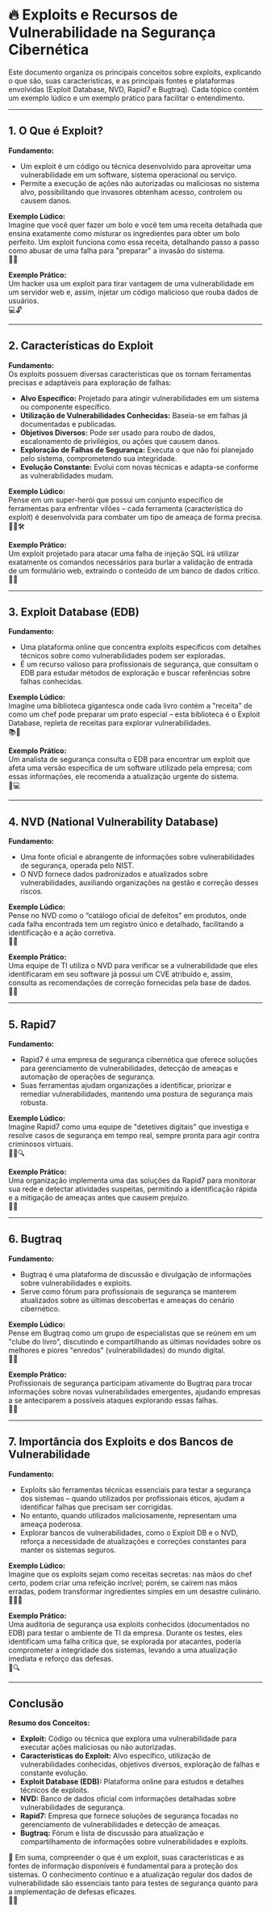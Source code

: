 # 🔥 Exploits e Recursos de Vulnerabilidade na Segurança Cibernética

Este documento organiza os principais conceitos sobre exploits, explicando o que são, suas características, e as principais fontes e plataformas envolvidas (Exploit Database, NVD, Rapid7 e Bugtraq). Cada tópico contém um exemplo lúdico e um exemplo prático para facilitar o entendimento.

---

## 1. O Que é Exploit?

**Fundamento:**  
- Um exploit é um código ou técnica desenvolvido para aproveitar uma vulnerabilidade em um software, sistema operacional ou serviço.  
- Permite a execução de ações não autorizadas ou maliciosas no sistema alvo, possibilitando que invasores obtenham acesso, controlem ou causem danos.

**Exemplo Lúdico:**  
Imagine que você quer fazer um bolo e você tem uma receita detalhada que ensina exatamente como misturar os ingredientes para obter um bolo perfeito. Um exploit funciona como essa receita, detalhando passo a passo como abusar de uma falha para "preparar" a invasão do sistema.  
🎂📜

**Exemplo Prático:**  
Um hacker usa um exploit para tirar vantagem de uma vulnerabilidade em um servidor web e, assim, injetar um código malicioso que rouba dados de usuários.  
💻🔓

---

## 2. Características do Exploit

**Fundamento:**  
Os exploits possuem diversas características que os tornam ferramentas precisas e adaptáveis para exploração de falhas:
- **Alvo Específico:** Projetado para atingir vulnerabilidades em um sistema ou componente específico.
- **Utilização de Vulnerabilidades Conhecidas:** Baseia-se em falhas já documentadas e publicadas.
- **Objetivos Diversos:** Pode ser usado para roubo de dados, escalonamento de privilégios, ou ações que causem danos.
- **Exploração de Falhas de Segurança:** Executa o que não foi planejado pelo sistema, comprometendo sua integridade.
- **Evolução Constante:** Evolui com novas técnicas e adapta-se conforme as vulnerabilidades mudam.

**Exemplo Lúdico:**  
Pense em um super-herói que possui um conjunto específico de ferramentas para enfrentar vilões – cada ferramenta (característica do exploit) é desenvolvida para combater um tipo de ameaça de forma precisa.  
🦸‍♂️🛠️

**Exemplo Prático:**  
Um exploit projetado para atacar uma falha de injeção SQL irá utilizar exatamente os comandos necessários para burlar a validação de entrada de um formulário web, extraindo o conteúdo de um banco de dados crítico.  
📑💥

---

## 3. Exploit Database (EDB)

**Fundamento:**  
- Uma plataforma online que concentra exploits específicos com detalhes técnicos sobre como vulnerabilidades podem ser exploradas.  
- É um recurso valioso para profissionais de segurança, que consultam o EDB para estudar métodos de exploração e buscar referências sobre falhas conhecidas.

**Exemplo Lúdico:**  
Imagine uma biblioteca gigantesca onde cada livro contém a "receita" de como um chef pode preparar um prato especial – esta biblioteca é o Exploit Database, repleta de receitas para explorar vulnerabilidades.  
📚🍰

**Exemplo Prático:**  
Um analista de segurança consulta o EDB para encontrar um exploit que afeta uma versão específica de um software utilizado pela empresa; com essas informações, ele recomenda a atualização urgente do sistema.  
🔎💻

---

## 4. NVD (National Vulnerability Database)

**Fundamento:**  
- Uma fonte oficial e abrangente de informações sobre vulnerabilidades de segurança, operada pelo NIST.  
- O NVD fornece dados padronizados e atualizados sobre vulnerabilidades, auxiliando organizações na gestão e correção desses riscos.

**Exemplo Lúdico:**  
Pense no NVD como o “catálogo oficial de defeitos” em produtos, onde cada falha encontrada tem um registro único e detalhado, facilitando a identificação e a ação corretiva.  
📖✅

**Exemplo Prático:**  
Uma equipe de TI utiliza o NVD para verificar se a vulnerabilidade que eles identificaram em seu software já possui um CVE atribuído e, assim, consulta as recomendações de correção fornecidas pela base de dados.  
💼🔧

---

## 5. Rapid7

**Fundamento:**  
- Rapid7 é uma empresa de segurança cibernética que oferece soluções para gerenciamento de vulnerabilidades, detecção de ameaças e automação de operações de segurança.  
- Suas ferramentas ajudam organizações a identificar, priorizar e remediar vulnerabilidades, mantendo uma postura de segurança mais robusta.

**Exemplo Lúdico:**  
Imagine Rapid7 como uma equipe de "detetives digitais" que investiga e resolve casos de segurança em tempo real, sempre pronta para agir contra criminosos virtuais.  
🕵️‍♀️🔍

**Exemplo Prático:**  
Uma organização implementa uma das soluções da Rapid7 para monitorar sua rede e detectar atividades suspeitas, permitindo a identificação rápida e a mitigação de ameaças antes que causem prejuízo.  
🏢🚨

---

## 6. Bugtraq

**Fundamento:**  
- Bugtraq é uma plataforma de discussão e divulgação de informações sobre vulnerabilidades e exploits.  
- Serve como fórum para profissionais de segurança se manterem atualizados sobre as últimas descobertas e ameaças do cenário cibernético.

**Exemplo Lúdico:**  
Pense em Bugtraq como um grupo de especialistas que se reúnem em um "clube do livro", discutindo e compartilhando as últimas novidades sobre os melhores e piores "enredos" (vulnerabilidades) do mundo digital.  
👥📢

**Exemplo Prático:**  
Profissionais de segurança participam ativamente do Bugtraq para trocar informações sobre novas vulnerabilidades emergentes, ajudando empresas a se anteciparem a possíveis ataques explorando essas falhas.  
💬🔐

---

## 7. Importância dos Exploits e dos Bancos de Vulnerabilidade

**Fundamento:**  
- Exploits são ferramentas técnicas essenciais para testar a segurança dos sistemas – quando utilizados por profissionais éticos, ajudam a identificar falhas que precisam ser corrigidas.  
- No entanto, quando utilizados maliciosamente, representam uma ameaça poderosa.  
- Explorar bancos de vulnerabilidades, como o Exploit DB e o NVD, reforça a necessidade de atualizações e correções constantes para manter os sistemas seguros.

**Exemplo Lúdico:**  
Imagine que os exploits sejam como receitas secretas: nas mãos do chef certo, podem criar uma refeição incrível; porém, se caírem nas mãos erradas, podem transformar ingredientes simples em um desastre culinário.  
👨‍🍳🔥

**Exemplo Prático:**  
Uma auditoria de segurança usa exploits conhecidos (documentados no EDB) para testar o ambiente de TI da empresa. Durante os testes, eles identificam uma falha crítica que, se explorada por atacantes, poderia comprometer a integridade dos sistemas, levando a uma atualização imediata e reforço das defesas.  
🧪🔍

---

## Conclusão

**Resumo dos Conceitos:**  
- **Exploit:** Código ou técnica que explora uma vulnerabilidade para executar ações maliciosas ou não autorizadas.  
- **Características do Exploit:** Alvo específico, utilização de vulnerabilidades conhecidas, objetivos diversos, exploração de falhas e constante evolução.  
- **Exploit Database (EDB):** Plataforma online para estudos e detalhes técnicos de exploits.  
- **NVD:** Banco de dados oficial com informações detalhadas sobre vulnerabilidades de segurança.  
- **Rapid7:** Empresa que fornece soluções de segurança focadas no gerenciamento de vulnerabilidades e detecção de ameaças.  
- **Bugtraq:** Fórum e lista de discussão para atualização e compartilhamento de informações sobre vulnerabilidades e exploits.

🌟 Em suma, compreender o que é um exploit, suas características e as fontes de informação disponíveis é fundamental para a proteção dos sistemas. O conhecimento contínuo e a atualização regular dos dados de vulnerabilidade são essenciais tanto para testes de segurança quanto para a implementação de defesas eficazes.  
🚀🔐
